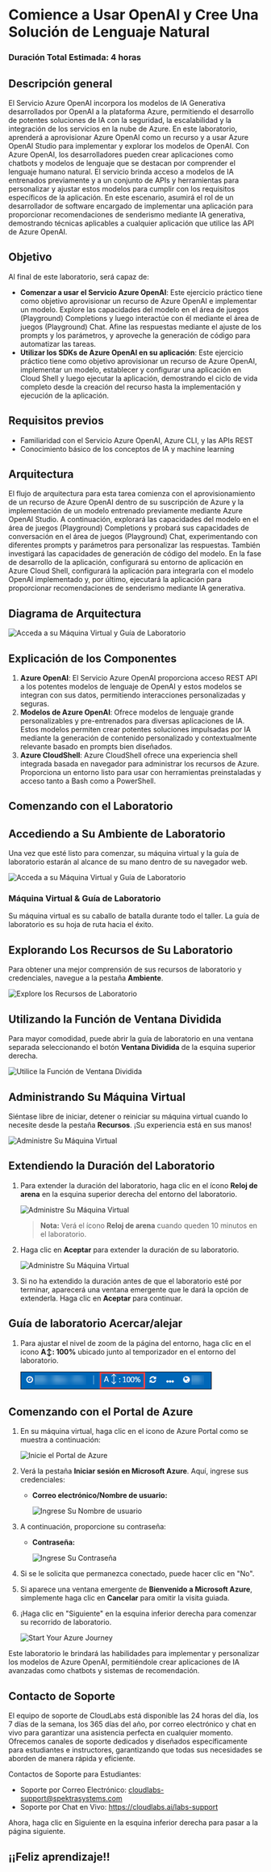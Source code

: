 # Comience a Usar OpenAI y Cree Una Solución de Lenguaje Natural

### Duración Total Estimada: 4 horas

## Descripción general

El Servicio Azure OpenAI incorpora los modelos de IA Generativa desarrollados por OpenAI a la plataforma Azure, permitiendo el desarrollo de potentes soluciones de IA con la seguridad, la escalabilidad y la integración de los servicios en la nube de Azure. En este laboratorio, aprenderá a aprovisionar Azure OpenAI como un recurso y a usar Azure OpenAI Studio para implementar y explorar los modelos de OpenAI. Con Azure OpenAI, los desarrolladores pueden crear aplicaciones como chatbots y modelos de lenguaje que se destacan por comprender el lenguaje humano natural. El servicio brinda acceso a modelos de IA entrenados previamente y a un conjunto de APIs y herramientas para personalizar y ajustar estos modelos para cumplir con los requisitos específicos de la aplicación. En este escenario, asumirá el rol de un desarrollador de software encargado de implementar una aplicación para proporcionar recomendaciones de senderismo mediante IA generativa, demostrando técnicas aplicables a cualquier aplicación que utilice las API de Azure OpenAI.

## Objetivo

Al final de este laboratorio, será capaz de:

- **Comenzar a usar el Servicio Azure OpenAI**: Este ejercicio práctico tiene como objetivo aprovisionar un recurso de Azure OpenAI e implementar un modelo. Explore las capacidades del modelo en el área de juegos (Playground) Completions y luego interactúe con él mediante el área de juegos (Playground) Chat. Afine las respuestas mediante el ajuste de los prompts y los parámetros, y aproveche la generación de código para automatizar las tareas.
- **Utilizar los SDKs de Azure OpenAI en su aplicación**: Este ejercicio práctico tiene como objetivo aprovisionar un recurso de Azure OpenAI, implementar un modelo, establecer y configurar una aplicación en Cloud Shell y luego ejecutar la aplicación, demostrando el ciclo de vida completo desde la creación del recurso hasta la implementación y ejecución de la aplicación.

## Requisitos previos

- Familiaridad con el Servicio Azure OpenAI, Azure CLI, y las APIs REST
- Conocimiento básico de los conceptos de IA y machine learning

## Arquitectura

El flujo de arquitectura para esta tarea comienza con el aprovisionamiento de un recurso de Azure OpenAI dentro de su suscripción de Azure y la implementación de un modelo entrenado previamente mediante Azure OpenAI Studio. A continuación, explorará las capacidades del modelo en el área de juegos (Playground) Completions y probará sus capacidades de conversación en el área de juegos (Playground) Chat, experimentando con diferentes prompts y parámetros para personalizar las respuestas. También investigará las capacidades de generación de código del modelo. En la fase de desarrollo de la aplicación, configurará su entorno de aplicación en Azure Cloud Shell, configurará la aplicación para integrarla con el modelo OpenAI implementado y, por último, ejecutará la aplicación para proporcionar recomendaciones de senderismo mediante IA generativa.

## Diagrama de Arquitectura

 ![Acceda a su Máquina Virtual y Guía de Laboratorio](../media/arch20.png)

## Explicación de los Componentes

1. **Azure OpenAI**: El Servicio Azure OpenAI proporciona acceso REST API a los potentes modelos de lenguaje de OpenAI y estos modelos se integran con sus datos, permitiendo interacciones personalizadas y seguras.
1. **Modelos de Azure OpenAI**: Ofrece modelos de lenguaje grande personalizables y pre-entrenados para diversas aplicaciones de IA. Estos modelos permiten crear potentes soluciones impulsadas por IA mediante la generación de contenido personalizado y contextualmente relevante basado en prompts bien diseñados.
1. **Azure CloudShell**: Azure CloudShell ofrece una experiencia shell integrada basada en navegador para administrar los recursos de Azure. Proporciona un entorno listo para usar con herramientas preinstaladas y acceso tanto a Bash como a PowerShell.

## Comenzando con el Laboratorio
 
## Accediendo a Su Ambiente de Laboratorio
 
Una vez que esté listo para comenzar, su máquina virtual y la guía de laboratorio estarán al alcance de su mano dentro de su navegador web.
 
![Acceda a su Máquina Virtual y Guía de Laboratorio](../media/labguide-1.png)

### Máquina Virtual & Guía de Laboratorio
 
Su máquina virtual es su caballo de batalla durante todo el taller. La guía de laboratorio es su hoja de ruta hacia el éxito.
 
## Explorando Los Recursos de Su Laboratorio
 
Para obtener una mejor comprensión de sus recursos de laboratorio y credenciales, navegue a la pestaña **Ambiente**.
 
![Explore los Recursos de Laboratorio](../media/env-1.png)
 
## Utilizando la Función de Ventana Dividida
 
Para mayor comodidad, puede abrir la guía de laboratorio en una ventana separada seleccionando el botón **Ventana Dividida** de la esquina superior derecha.
 
![Utilice la Función de Ventana Dividida](../media/spl.png)
 
## Administrando Su Máquina Virtual
 
Siéntase libre de iniciar, detener o reiniciar su máquina virtual cuando lo necesite desde la pestaña **Recursos**. ¡Su experiencia está en sus manos!
 
![Administre Su Máquina Virtual](../media/res.png)

## **Extendiendo la Duración del Laboratorio**

1. Para extender la duración del laboratorio, haga clic en el ícono **Reloj de arena** en la esquina superior derecha del entorno del laboratorio.

    ![Administre Su Máquina Virtual](../media/gext.png)

    >**Nota:** Verá el ícono **Reloj de arena** cuando queden 10 minutos en el laboratorio.

2. Haga clic en **Aceptar** para extender la duración de su laboratorio.
 
   ![Administre Su Máquina Virtual](../media/gext2.png)

3. Si no ha extendido la duración antes de que el laboratorio esté por terminar, aparecerá una ventana emergente que le dará la opción de extenderla. Haga clic en **Aceptar** para continuar.

## Guía de laboratorio Acercar/alejar

1. Para ajustar el nivel de zoom de la página del entorno, haga clic en el icono **A↕: 100%** ubicado junto al temporizador en el entorno del laboratorio.

   ![Manage Your Virtual Machine](../media/labzoom-1.png)

## Comenzando con el Portal de Azure
 
1. En su máquina virtual, haga clic en el icono de Azure Portal como se muestra a continuación:
 
   ![Inicie el Portal de Azure](../media/sc900-image(1).png)
 
2. Verá la pestaña **Iniciar sesión en Microsoft Azure**. Aquí, ingrese sus credenciales:
 
   - **Correo electrónico/Nombre de usuario:** <inject key="AzureAdUserEmail"></inject>
 
       ![Ingrese Su Nombre de usuario](../media/sc900-image-1.png)
 
3. A continuación, proporcione su contraseña:
 
   - **Contraseña:** <inject key="AzureAdUserPassword"></inject>
 
       ![Ingrese Su Contraseña](../media/sc900-image-2.png)
 
4. Si se le solicita que permanezca conectado, puede hacer clic en "No".
 
5. Si aparece una ventana emergente de **Bienvenido a Microsoft Azure**, simplemente haga clic en **Cancelar** para omitir la visita guiada.
 
6. ¡Haga clic en "Siguiente" en la esquina inferior derecha para comenzar su recorrido de laboratorio.
 
     ![Start Your Azure Journey](../media/sc900-image(3).png)
 
Este laboratorio le brindará las habilidades para implementar y personalizar los modelos de Azure OpenAI, permitiéndole crear aplicaciones de IA avanzadas como chatbots y sistemas de recomendación.

## Contacto de Soporte

El equipo de soporte de CloudLabs está disponible las 24 horas del día, los 7 días de la semana, los 365 días del año, por correo electrónico y chat en vivo para garantizar una asistencia perfecta en cualquier momento. Ofrecemos canales de soporte dedicados y diseñados específicamente para estudiantes e instructores, garantizando que todas sus necesidades se aborden de manera rápida y eficiente.

Contactos de Soporte para Estudiantes:

- Soporte por Correo Electrónico: cloudlabs-support@spektrasystems.com
- Soporte por Chat en Vivo: https://cloudlabs.ai/labs-support

Ahora, haga clic en Siguiente en la esquina inferior derecha para pasar a la página siguiente.

## ¡¡Feliz aprendizaje!!
